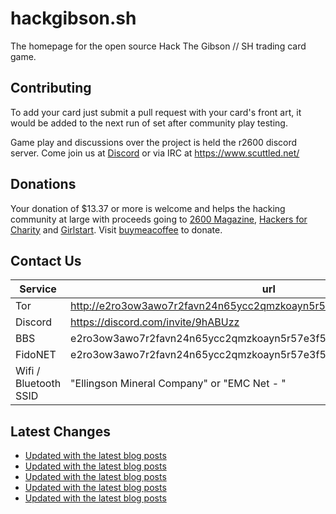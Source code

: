 # hackgibson.sh
The homepage for the open source Hack The Gibson // SH trading card game.


## Contributing

To add your card just submit a pull request with your card's front art, it would be added to the next run of set after community play testing.

Game play and discussions over the project is held the r2600 discord server. Come join us at [Discord](https://discord.com/invite/9hABUzz) or via IRC at https://www.scuttled.net/


## Donations

Your donation of $13.37 or more is welcome and helps the hacking community at large with proceeds going to [2600 Magazine](https://2600.com/), [Hackers for Charity](https://hackersforcharity.org) and [Girlstart](https://girlstart.org).  Visit [buymeacoffee](https://www.buymeacoffee.com/hackgibson.sh) to donate.


## Contact Us

Service | url
-|-
Tor | http://e2ro3ow3awo7r2favn24n65ycc2qmzkoayn5r57e3f56nvjwdcgg32ad.onion
Discord | https://discord.com/invite/9hABUzz
BBS | e2ro3ow3awo7r2favn24n65ycc2qmzkoayn5r57e3f56nvjwdcgg32ad.onion:23
FidoNET | e2ro3ow3awo7r2favn24n65ycc2qmzkoayn5r57e3f56nvjwdcgg32ad.onion:24554
Wifi / Bluetooth SSID | "Ellingson Mineral Company" or "EMC Net - <fidonet address>"

## Latest Changes
<!-- BLOG-POST-LIST:START -->
- [Updated with the latest blog posts](https://github.com/DFW2600/hackgibson.sh/commit/94202d4664c5402f04538ace63ddeedea1823df6)
- [Updated with the latest blog posts](https://github.com/DFW2600/hackgibson.sh/commit/61aa26ca4f7324c05cf82b04a5a55c1905b90865)
- [Updated with the latest blog posts](https://github.com/DFW2600/hackgibson.sh/commit/9c72f42e81515a1835bdd609b82f68d8c057e79a)
- [Updated with the latest blog posts](https://github.com/DFW2600/hackgibson.sh/commit/f4fa8bd968a4789a442e25534c8d08d5333fa888)
- [Updated with the latest blog posts](https://github.com/DFW2600/hackgibson.sh/commit/5585d712af70cdf81fd5c0458f389f564a2dde7c)
<!-- BLOG-POST-LIST:END -->
